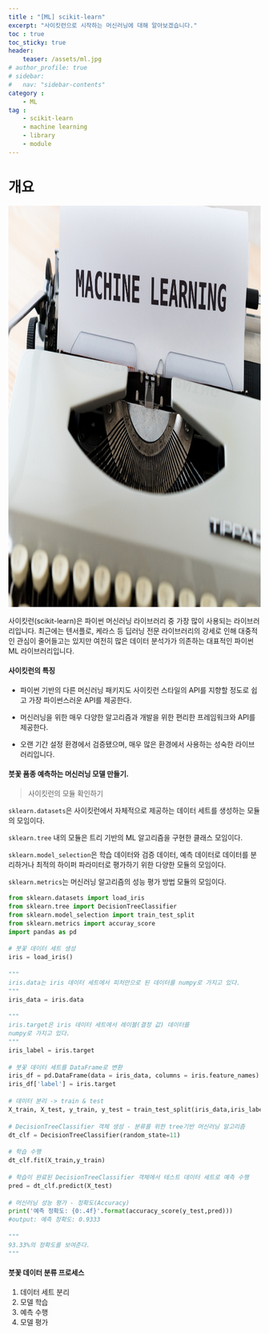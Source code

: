 ```yaml
---
title : "[ML] scikit-learn"
excerpt: "사이킷런으로 시작하는 머신러닝에 대해 알아보겠습니다."
toc : true 
toc_sticky: true
header:
    teaser: /assets/ml.jpg
# author_profile: true
# sidebar:
#   nav: "sidebar-contents"
category :
    - ML
tag : 
    - scikit-learn 
    - machine learning 
    - library 
    - module
---
```


# 개요
<img src='/assets/ml.jpg' width = 1000 height = 800 >

사이킷런(scikit-learn)은 파이썬 머신러닝 라이브러리 중 가장 많이 사용되는 라이브러리입니다. 최근에는 텐서플로, 케라스 등 딥러닝 전문 라이브러리의 강세로 인해 대중적인 관심이 줄어들고는 있지만 여전히 많은 데이터 분석가가 의존하는 대표적인 파이썬 ML 라이브러리입니다.

#### 사이킷런의 특징 

- 파이썬 기반의 다른 머신러닝 패키지도 사이킷런 스타일의 API를 지향할 정도로 쉽고 가장 파이썬스러운 API를 제공한다. 

- 머신러닝을 위한 매우 다양한 알고리즘과 개발을 위한 편리한 프레임워크와 API를 제공한다. 

- 오랜 기간 설정 환경에서 검증됐으며, 매우 많은 환경에서 사용하는 성숙한 라이브러리입니다. 

#### 붓꽃 품종 예측하는 머신러닝 모델 만들기. 

> 사이킷런의 모듈 확인하기

`sklearn.datasets`은 사이킷런에서 자체적으로 제공하는 데이터 세트를 생성하는 모듈의 모임이다. 

`sklearn.tree` 내의 모듈은 트리 기반의 ML 알고리즘을 구현한 클래스 모임이다. 

`sklearn.model_selection`은 학습 데이터와 검증 데이터, 예측 데이터로 데이터를 분리하거나 최적의 하이퍼 파라미터로 평가하기 위한 다양한 모듈의 모임이다.

`sklearn.metrics`는 머신러닝 알고리즘의 성능 평가 방법 모듈의 모임이다.

```py
from sklearn.datasets import load_iris 
from sklearn.tree import DecisionTreeClassifier
from sklearn.model_selection import train_test_split 
from sklearn.metrics import accuray_score
import pandas as pd 

# 붓꽃 데이터 세트 생성 
iris = load_iris()

"""
iris.data는 iris 데이터 세트에서 피처만으로 된 데이터를 numpy로 가지고 있다.
"""
iris_data = iris.data

"""
iris.target은 iris 데이터 세트에서 레이블(결정 값) 데이터를 
numpy로 가지고 있다. 
"""
iris_label = iris.target 

# 붓꽃 데이터 세트를 DataFrame로 변환 
iris_df = pd.DataFrame(data = iris_data, columns = iris.feature_names)
iris_df['label'] = iris.target 

# 데이터 분리 -> train & test 
X_train, X_test, y_train, y_test = train_test_split(iris_data,iris_label,test_size=0.2,random_state=11)

# DecisionTreeClassifier 객체 생성 - 분류를 위한 tree기반 머신러닝 알고리즘
dt_clf = DecisionTreeClassifier(random_state=11)

# 학습 수행
dt_clf.fit(X_train,y_train)

# 학습이 완료된 DecisionTreeClassifier 객체에서 테스트 데이터 세트로 예측 수행 
pred = dt_clf.predict(X_test)

# 머신러닝 성능 평가 - 정확도(Accuracy)
print('예측 정확도: {0:.4f}'.format(accuracy_score(y_test,pred)))
#output: 예측 정확도: 0.9333

"""
93.33%의 정확도를 보여준다.
"""
```

#### 붓꽃 데이터 분류 프로세스 

1. 데이터 세트 분리
2. 모델 학습
3. 예측 수행
4. 모델 평가 

